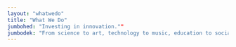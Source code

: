 ```yaml
---
layout: "whatwedo"
title: "What We Do"
jumbohed: "Investing in innovation.""
jumbodek: "From science to art, technology to music, education to social justice: whatever the project, our grantees aim to make an impact."
---
```


